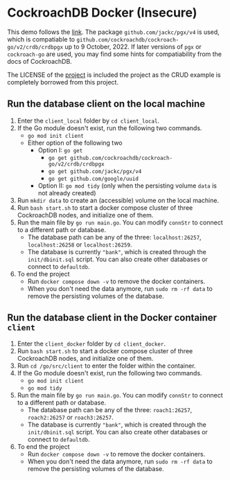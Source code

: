 # CockroachDB Docker (Insecure)

This demo follows the [link](https://www.cockroachlabs.com/docs/stable/build-a-go-app-with-cockroachdb.html?filters=local). The package `github.com/jackc/pgx/v4` is used, which is compatiable to `github.com/cockroachdb/cockroach-go/v2/crdb/crdbpgx` up to 9 October, 2022. If later versions of `pgx` or `cockroach-go` are used, you may find some hints for compatiability from the docs of CockroachDB.

The LICENSE of the [project](https://github.com/cockroachlabs/example-app-go-pgx/) is included the project as the CRUD example is completely borrowed from this project.

## Run the database client on the local machine

1. Enter the `client_local` folder by `cd client_local`.
2. If the Go module doesn't exist, run the following two commands.
   - `go mod init client`
   - Either option of the following two
     - Option I: `go get`
       - `go get github.com/cockroachdb/cockroach-go/v2/crdb/crdbpgx`
       - `go get github.com/jackc/pgx/v4`
       - `go get github.com/google/uuid`
     - Option II: `go mod tidy` (only when the persisting volume `data` is not already created)
3. Run `mkdir data` to create an (accessible) volume on the local machine.
4. Run `bash start.sh` to start a docker compose cluster of three CockroachDB nodes, and initialize one of them.
5. Run the main file by `go run main.go`. You can modify `connStr` to connect to a different path or database.
   - The database path can be any of the three: `localhost:26257`, `localhost:26258` or `localhost:26259`.
   - The database is currently `"bank"`, which is created through the `init/dbinit.sql` script. You can also create other databases or connect to `defaultdb`.
6. To end the project
   - Run `docker compose down -v` to remove the docker containers.
   - When you don't need the data anymore, run `sudo rm -rf data` to remove the persisting volumes of the database.

## Run the database client in the Docker container `client`

1. Enter the `client_docker` folder by `cd client_docker`.
2. Run `bash start.sh` to start a docker compose cluster of three CockroachDB nodes, and initialize one of them.
3. Run `cd /go/src/client` to enter the folder within the container.
4. If the Go module doesn't exist, run the following two commands.
   - `go mod init client`
   - `go mod tidy`
5. Run the main file by `go run main.go`. You can modify `connStr` to connect to a different path or database.
   - The database path can be any of the three: `roach1:26257`, `roach2:26257` or `roach3:26257`.
   - The database is currently `"bank"`, which is created through the `init/dbinit.sql` script. You can also create other databases or connect to `defaultdb`.
6. To end the project
   - Run `docker compose down -v` to remove the docker containers.
   - When you don't need the data anymore, run `sudo rm -rf data` to remove the persisting volumes of the database.

